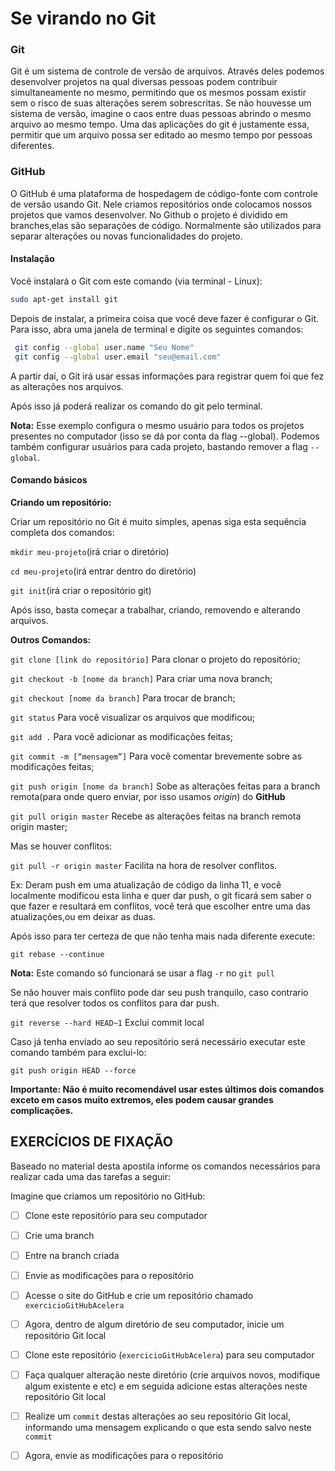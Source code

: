 # Se virando no Git

### Git

Git é um sistema de controle de versão de arquivos. Através deles podemos desenvolver projetos na qual diversas pessoas podem contribuir simultaneamente no mesmo, permitindo que os mesmos possam existir sem o risco de suas alterações serem sobrescritas. Se não houvesse um sistema de versão, imagine o caos entre duas pessoas abrindo o mesmo arquivo ao mesmo tempo. Uma das aplicações do git é justamente essa, permitir que um arquivo possa ser editado ao mesmo tempo por pessoas diferentes.

### GitHub

O GitHub é uma plataforma de hospedagem de código-fonte com controle de versão usando Git. Nele criamos repositórios onde colocamos nossos projetos que vamos desenvolver. No Github o projeto é dividido em branches,elas são separações de código. Normalmente são utilizados para separar alterações ou novas funcionalidades do projeto.

#### Instalação

Você instalará o Git com este comando \(via terminal - Linux\):

```bash
sudo apt-get install git
```

Depois de instalar, a primeira coisa que você deve fazer é configurar o Git. Para isso, abra uma janela de terminal e digite os seguintes comandos:

```bash
 git config --global user.name "Seu Nome"
 git config --global user.email "seu@email.com"
```

A partir daí, o Git irá usar essas informações para registrar quem foi que fez as alterações nos arquivos.

Após isso já poderá realizar os comando do git pelo terminal.

**Nota:** Esse exemplo configura o mesmo usuário para todos os projetos presentes no computador \(isso se dá por conta da flag --global\). Podemos também configurar usuários para cada projeto, bastando remover a flag `--global`.

#### Comando básicos

**Criando um repositório:**

Criar um repositório no Git é muito simples, apenas siga esta sequência completa dos comandos:

`mkdir meu-projeto`\(irá criar o diretório\)

`cd meu-projeto`\(irá entrar dentro do diretório\)

`git init`\(irá criar o repositório git\)

Após isso, basta começar a trabalhar, criando, removendo e alterando arquivos.

**Outros Comandos:**

`git clone [link do repositório]` Para clonar o projeto do repositório;

`git checkout -b [nome da branch]` Para criar uma nova branch;

`git checkout [nome da branch]` Para trocar de branch;

`git status` Para você visualizar os arquivos que modificou;

`git add .` Para você adicionar as modificações feitas;

`git commit -m [“mensagem”]` Para você comentar brevemente sobre as modificações feitas;

`git push origin [nome da branch]` Sobe as alterações feitas para a branch remota\(para onde quero enviar, por isso usamos _origin_\) do **GitHub**

`git pull origin master` Recebe as alterações feitas na branch remota origin master;

Mas se houver conflitos:

`git pull -r origin master` Facilita na hora de resolver conflitos.

Ex: Deram push em uma atualização de código da linha 11, e você localmente modificou esta linha e quer dar push, o git ficará sem saber o que fazer e resultará em conflitos, você terá que escolher entre uma das atualizações,ou em deixar as duas.

Após isso para ter certeza de que não tenha mais nada diferente execute:

`git rebase --continue`

**Nota:** Este comando só funcionará se usar a flag `-r` no `git pull`

Se não houver mais conflito pode dar seu push tranquilo, caso contrario terá que resolver todos os conflitos para dar push.

`git reverse --hard HEAD~1` Exclui commit local

Caso já tenha enviado ao seu repositório será necessário executar este comando também para exclui-lo:

`git push origin HEAD --force`

**Importante: Não é muito recomendável usar estes últimos dois comandos exceto em casos muito extremos, eles podem causar grandes complicações.**

## EXERCÍCIOS DE FIXAÇÃO

Baseado no material desta apostila informe os comandos necessários para realizar cada uma das tarefas a seguir:

Imagine que criamos um repositório no GitHub:

* [ ] Clone este repositório para seu computador
* [ ] Crie uma branch
* [ ] Entre na branch criada
* [ ] Envie as modificações para o repositório
* [ ] Acesse o site do GitHub e crie um repositório chamado `exercicioGitHubAcelera`
* [ ] Agora, dentro de algum diretório de seu computador, inicie um repositório Git local
* [ ] Clone este repositório \(`exercicioGitHubAcelera`\) para seu computador
* [ ] Faça qualquer alteração neste diretório \(crie arquivos novos, modifique algum existente e etc\) e em seguida adicione estas alterações neste repositório Git local
* [ ] Realize um `commit` destas alterações ao seu repositório Git local, informando uma mensagem explicando o que esta sendo salvo neste `commit`
* [ ] Agora, envie as modificações para o repositório

